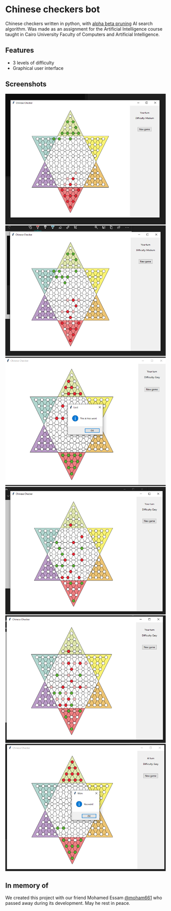 # Chinese checkers bot

Chinese checkers written in python, with [alpha beta pruning](https://en.wikipedia.org/wiki/Alpha%E2%80%93beta_pruning) AI search algorithm. Was made as an assignment for the Artificial Intelligence course taught in Cairo University Faculty of Computers and Artificial Intelligence.

## Features

- 3 levels of difficulty
- Graphical user interface

## Screenshots

![Screenshot 2](Screenshots/screenshot2.png)
![Screenshot 3](Screenshots/screenshot3.png)
![Screenshot 6](Screenshots/screenshot6.png)
![Screenshot 4](Screenshots/screenshot4.png)
![Screenshot 5](Screenshots/screenshot5.png)
![Screenshot 7](Screenshots/screenshot7.png)

## In memory of

We created this project with our friend Mohamed Essam [@moham661](https://github.com/moham661) who passed away during its development.  May he rest in peace.

